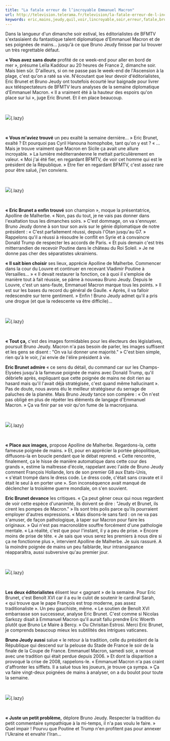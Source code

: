 ```yaml
---
title: "La fatale erreur de l’incroyable Emmanuel Macron"
url: http://television.telerama.fr/television/la-fatale-erreur-de-l-incroyable-emmanuel-macron,158775.php
keywords: eric,mains,jeudy,quil,voir,lincroyable,soir,erreur,fatale,bruno,cest,brunet,emmanuel,macron
---
```

Dans la langueur d'un dimanche soir estival, les éditorialistes de BFMTV s'extasiaient du fantastique talent diplomatique d'Emmanuel Macron et de ses poignées de mains... jusqu'à ce que Bruno Jeudy finisse par lui trouver un très regrettable défaut.

**« Vous avez sans doute** profité de ce week-end pour aller en bord de mer », présume Leïla Kaddour au 20 heures de France 2, dimanche soir. Mais bien sûr. D'ailleurs, si on ne passe pas le week-end de l'Ascension à la plage, c'est qu'on a raté sa vie. N'écoutant que leur devoir d'éditorialistes, Eric Brunet et Bruno Jeudy ont toutefois écourté leur baignade pour livrer aux téléspectateurs de BFMTV leurs analyses de la semaine diplomatique d'Emmanuel Macron. « Il a vraiment été à la hauteur des espoirs qu'on place sur lui », juge Eric Brunet. Et il en place beaucoup.

 

![](https://www.telerama.fr/sites/tr_master/themes/tr/images/trans.gif){.lazy}

 

**« Vous m'aviez trouvé** un peu exalté la semaine dernière... » Eric Brunet, exalté ? Et pourquoi pas Cyril Hanouna homophobe, tant qu'on y est ? « ... Mais je trouve vraiment que Macron en Sicile ça avait une allure incroyable. » La lumière méditerranéenne le mettait particulièrement en valeur. « Moi j'ai été fier, en regardant BFMTV, de voir cet homme qui est le président de la République. » Etre fier en regardant BFMTV, c'est assez rare pour être salué, j'en conviens.

 

![](https://www.telerama.fr/sites/tr_master/themes/tr/images/trans.gif){.lazy}

 

**« Eric Brunet a enfin trouvé** son champion », moque la présentatrice, Apolline de Malherbe. « Non, pas du tout, je ne vais pas donner dans l'exaltation tous les dimanches soirs. » C'est dommage, on va s'ennuyer. Bruno Jeudy donne à son tour son avis sur le génie diplomatique de notre président : « C'est parfaitement réussi, depuis l'Otan jusqu'au G7. » Rappelons qu'il a réussi à résoudre le conflit en Syrie et à convaincre Donald Trump de respecter les accords de Paris. « Et puis demain c'est très mitterrandien de recevoir Poutine dans le château du Roi Soleil. » Je ne donne pas cher des séparatistes ukrainiens.

**« Il sait bien choisir** ses lieux, apprécie Apolline de Malherbe. Commencer dans la cour du Louvre et continuer en recevant Vladimir Poutine à Versailles... » « Il devait restaurer la fonction, ce à quoi il s'emploie de manière tout à fait réussie, se pâme à nouveau Bruno Jeudy. Depuis le Louvre, c'est un sans-faute, Emmanuel Macron marque tous les points. » Il est sur les bases du record du général de Gaulle. « Après, il va falloir redescendre sur terre gentiment. » Enfin ! Bruno Jeudy admet qu'il a pris une drogue (et que la redescente va être difficile)...

 

![](https://www.telerama.fr/sites/tr_master/themes/tr/images/trans.gif){.lazy}

 

**« Tout ça,** c'est des images formidables pour les électeurs des législatives, poursuit Bruno Jeudy. Macron n'a pas besoin de parler, les images suffisent et les gens se disent : "On va lui donner une majorité." » C'est bien simple, rien qu'à le voir, j'ai envie de l'élire président à vie.

**Eric Brunet admire** « ce sens du détail, du command car sur les Champs-Elysées jusqu'à la fameuse poignée de mains avec Donald Trump, qu'il débriefe après, expliquant que cette poignée de mains ne doit rien au hasard mais qu'il l'avait déjà stratégisée, c'est quand même hallucinant ». Pas de doute, nous avons élu le meilleur stratégiseur du serrage de paluches de la planète. Mais Bruno Jeudy tance son compère : « On n'est pas obligé en plus de répéter les éléments de langage d'Emmanuel Macron. » Ça va finir par se voir qu'on fume de la macronjuana.

 

![](https://www.telerama.fr/sites/tr_master/themes/tr/images/trans.gif){.lazy}

 

**« Place aux images,** propose Apolline de Malherbe. Regardons-la, cette fameuse poignée de mains. » Et, pour en apprécier la portée géopolitique, diffusons-la en boucle pendant que le débat reprend. « Cette rencontre, finalement, ça le hisse de manière automatique dans cette cour des grands », estime la maîtresse d'école, rappelant avec l'aide de Bruno Jeudy comment François Hollande, lors de son premier G8 aux Etats-Unis, « s'était trompé dans le dress code. Le dress code, c'était sans cravate et il était le seul à en porter une ». Son inconséquence avait manqué de déclencher la troisième guerre mondiale, on s'en souvient.

**Eric Brunet devance** les critiques. « Ça peut gêner ceux qui nous regardent de voir cette espèce d'unanimité, ils doivent se dire : "Jeudy et Brunet, ils cirent les pompes de Macron." » Ils sont très polis parce qu'ils pourraient employer d'autres expressions. « Mais disons-le sans fard : on ne va pas s'amuser, de façon pathologique, à taper sur Macron pour faire les originaux. » Qui n'est pas macronolâtre souffre forcément d'une pathologie mentale. « La réalité, c'est que pour l'instant, il y a peu de prise. » Encore moins de prise de tête. « Je sais que vous serez les premiers à nous dire si ça ne fonctionne plus », intervient Apolline de Malherbe. Je suis rassuré. A la moindre poignée de mains un peu faiblarde, leur intransigeance réapparaîtra, aussi subversive qu'au premier jour.

 

![](https://www.telerama.fr/sites/tr_master/themes/tr/images/trans.gif){.lazy}

 

**Les deux éditorialistes** élisent leur « gagnant » de la semaine. Pour Eric Brunet, c'est Benoît XVI car il a eu le culot de soutenir le cardinal Sarah, « qui trouve que le pape François est trop moderne, pas assez traditionaliste ». Un peu gauchiste, même. « Le soutien de Benoît XVI embarrasse son successeur, analyse Eric Brunet. C'est comme si Nicolas Sarkozy disait à Emmanuel Macron qu'il aurait fallu prendre Eric Woerth plutôt que Bruno Le Maire à Bercy. » Ou Chrisitan Estrosi. Merci Eric Brunet, je comprends beaucoup mieux les subtilités des intrigues vaticanes.

**Bruno Jeudy aussi** salue « le retour à la tradition, celle du président de la République qui descend sur la pelouse du Stade de France le soir de la finale de la Coupe de France. Emmanuel Macron, samedi soir, a renoué avec une tradition qui était perdue depuis 2006. » Et dont la disparition a provoqué la crise de 2008, rappelons-le. « Emmanuel Macron n'a pas craint d'affronter les sifflets. Il a salué tous les joueurs, je trouve ça sympa. » Ça va faire vingt-deux poignées de mains à analyser, on a du boulot pour toute la semaine.

 

![](https://www.telerama.fr/sites/tr_master/themes/tr/images/trans.gif){.lazy}

 

**« Juste un petit problème,** déplore Bruno Jeudy. Respecter la tradition du petit commentaire sympathique à la mi-temps, il n'a pas voulu le faire. » Quel impair ! Pourvu que Poutine et Trump n'en profitent pas pour annexer l'Ukraine et envahir l'Iran...

